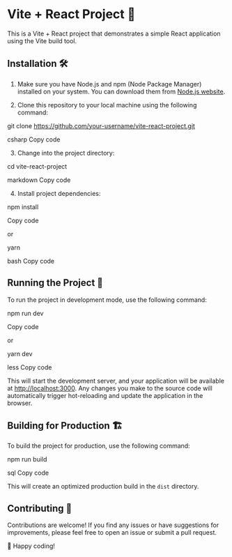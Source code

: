# Vite + React Project 🚀

This is a Vite + React project that demonstrates a simple React application using the Vite build tool.

## Installation 🛠️

1. Make sure you have Node.js and npm (Node Package Manager) installed on your system. You can download them from [Node.js website](https://nodejs.org/).

2. Clone this repository to your local machine using the following command:

git clone https://github.com/your-username/vite-react-project.git

csharp
Copy code

3. Change into the project directory:

cd vite-react-project

markdown
Copy code

4. Install project dependencies:

npm install

Copy code

or

yarn

bash
Copy code

## Running the Project 🚀

To run the project in development mode, use the following command:

npm run dev

Copy code

or

yarn dev

less
Copy code

This will start the development server, and your application will be available at [http://localhost:3000](http://localhost:3000). Any changes you make to the source code will automatically trigger hot-reloading and update the application in the browser.

## Building for Production 🏗️

To build the project for production, use the following command:

npm run build

sql
Copy code

This will create an optimized production build in the `dist` directory.

## Contributing 🤝

Contributions are welcome! If you find any issues or have suggestions for improvements, please feel free to open an issue or submit a pull request.

🎉 Happy coding!